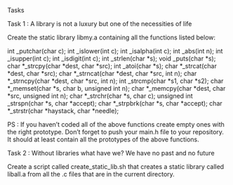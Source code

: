Tasks

Task 1 : A library is not a luxury but one of the necessities of life 

Create the static library libmy.a containing all the functions listed below:

int _putchar(char c);
int _islower(int c);
int _isalpha(int c);
int _abs(int n);
int _isupper(int c);
int _isdigit(int c);
int _strlen(char *s);
void _puts(char *s);
char *_strcpy(char *dest, char *src);
int _atoi(char *s);
char *_strcat(char *dest, char *src);
char *_strncat(char *dest, char *src, int n);
char *_strncpy(char *dest, char *src, int n);
int _strcmp(char *s1, char *s2);
char *_memset(char *s, char b, unsigned int n);
char *_memcpy(char *dest, char *src, unsigned int n);
char *_strchr(char *s, char c);
unsigned int _strspn(char *s, char *accept);
char *_strpbrk(char *s, char *accept);
char *_strstr(char *haystack, char *needle);

PS : If you haven’t coded all of the above functions create empty ones with the right prototype.
Don’t forget to push your main.h file to your repository. It should at least contain all the prototypes of the above functions.

Task 2 : Without libraries what have we? We have no past and no future

Create a script called create_static_lib.sh that creates a static library called liball.a from all the .c files that are in the current directory.



